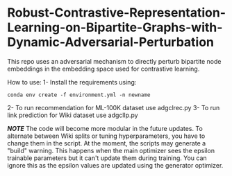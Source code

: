 # Robust-Contrastive-Representation-Learning-on-Bipartite-Graphs-with-Dynamic-Adversarial-Perturbation
This repo uses an adversarial mechanism to directly perturb bipartite node embeddings in the embedding space used for contrastive learning.


How to use:
1- Install the requirements using:
~~~
conda env create -f environment.yml -n newname
~~~

2- To run recommendation for ML-100K dataset use adgclrec.py
3- To run link prediction for Wiki dataset use adgcllp.py

***NOTE***
The code will become more modular in the future updates. To alternate between Wiki splits or tuning hyperparameters, you have to change them in the script.
At the moment, the scripts may generate a "build" warning. This happens when the main optimizer sees the epsilon trainable parameters but it can't update them during training. You can ignore this as the epsilon values are updated using the generator optimizer.
